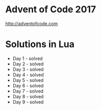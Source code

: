 # Advent of Code 2017
http://adventofcode.com

# Solutions in Lua

- Day 1 - solved
- Day 2 - solved
- Day 3 - solved
- Day 4 - solved
- Day 5 - solved
- Day 6 - solved
- Day 7 - solved
- Day 8 - solved
- Day 9 - solved